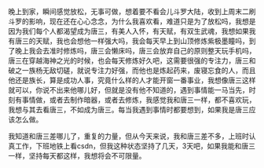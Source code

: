 晚上到家，瞬间感觉放松，无事可做，想着要不看会儿斗罗大陆，收到上周末二刷斗罗的影响，现在还在心心念念，为什么我喜欢看，难道只是为了放松吗，我想是因为我们每个人都渴望成为唐三，有美人入怀，有天赋，有双生武魂，我想如果我有唐三的天赋，我也会想他一样强大吗，我会每天早上到山顶修炼紫极墨瞳吗，到了晚上我会去准时修炼吗，唐三会懒床吗，唐三会放弃自己的原则整天玩手机吗，唐三在穿越海神之光的时候，也会每天修炼好久吧，这需要很强的专注力，唐三和破之一族杨无敌切磋，就说专注力好强，而他也是炼起药来，废寝忘食的人，而且他还是族长，算是成功人事，究竟什么样的人才能开窗一番事业，我想像唐三这样就可以，你说不出来他哪儿好，但就是没有他不知道的，遇到事情能一马当先，时刻有事情做，或者去制作暗器，或者去修炼，我感觉我和唐三一样，都不喜欢玩，我想与其去看唐三，不如成为唐三。每当我遇到事情时都要想到，如果我是唐三应该怎么做。

我知道和唐三差哪儿了，重复的力量，但从今天来说，我和唐三差不多，上班时认真工作，下班地铁上看csdn，但我这种状态坚持了几天，3天吧，如果我能和唐三一样，坚持每天都这样，我想将会不可限量。

